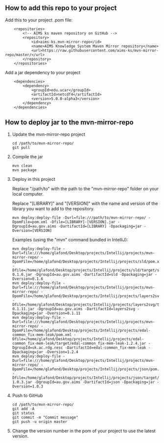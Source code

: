 How to add this repo to your project
------------------------------------

Add this to your project .pom file:

```
    <repositories>
        <!-- AIMS ks maven repository on GitHub -->
        <repository>
            <id>aims-ks.mvn-mirror-repo</id>
            <name>AIMS Knowledge System Maven Mirror repository</name>
            <url>https://raw.githubusercontent.com/aims-ks/mvn-mirror-repo/master/</url>
        </repository>
    </repositories>
```

Add a jar dependency to your project

```
    <dependencies>
        <dependency>
            <groupId>edu.ucar</groupId>
            <artifactId>netcdf4</artifactId>
            <version>5.0.0-alpha3</version>
        </dependency>
    </dependencies>
```

How to deploy jar to the mvn-mirror-repo
----------------------------------------

1. Update the mvn-mirror-repo project
    ```
    cd /path/to/mvn-mirror-repo/
    git pull
    ```

2. Compile the jar

    ```
    mvn clean
    mvn package
    ```

3. Deploy in this project

    Replace "/path/to" with the path to the "mvn-mirror-repo" folder on your local computer.

    Replace "[LIBRARY]" and "[VERSION]" with the name and version of the library you want to add to the repository.

    ```
    mvn deploy:deploy-file -Durl=file:///path/to/mvn-mirror-repo/ -DpomFile=pom.xml -Dfile=[LIBRARY]-[VERSION].jar -DgroupId=au.gov.aims -DartifactId=[LIBRARY] -Dpackaging=jar -Dversion=[VERSION]
    ```

    Examples (using the "mvn" command bundled in IntelliJ):
    ```
    mvn deploy:deploy-file -Durl=file:///home/glafond/Desktop/projects/Intellij/projects/mvn-mirror-repo/ -DpomFile=/home/glafond/Desktop/projects/Intellij/projects/sld/pom.xml -Dfile=/home/glafond/Desktop/projects/Intellij/projects/sld/target/sld-0.1.6.jar -DgroupId=au.gov.aims -DartifactId=sld -Dpackaging=jar -Dversion=0.1.6
    mvn deploy:deploy-file -Durl=file:///home/glafond/Desktop/projects/Intellij/projects/mvn-mirror-repo/ -DpomFile=/home/glafond/Desktop/projects/Intellij/projects/layers2svg/pom.xml -Dfile=/home/glafond/Desktop/projects/Intellij/projects/layers2svg/target/layers2svg-0.1.11.jar -DgroupId=au.gov.aims -DartifactId=layers2svg -Dpackaging=jar -Dversion=0.1.11
    mvn deploy:deploy-file -Durl=file:///home/glafond/Desktop/projects/Intellij/projects/mvn-mirror-repo/ -DpomFile=/home/glafond/Desktop/projects/Intellij/projects/edal-common_fix-mem-leak/pom.xml -Dfile=/home/glafond/Desktop/projects/Intellij/projects/edal-common_fix-mem-leak/target/edal-common_fix-mem-leak-1.2.4.jar -DgroupId=uk.ac.rdg.resc -DartifactId=edal-common_fix-mem-leak -Dpackaging=jar -Dversion=1.2.4
    mvn deploy:deploy-file -Durl=file:///home/glafond/Desktop/projects/Intellij/projects/mvn-mirror-repo/ -DpomFile=/home/glafond/Desktop/projects/Intellij/projects/json/pom.xml -Dfile=/home/glafond/Desktop/projects/Intellij/projects/json/target/json-1.0.3.jar -DgroupId=au.gov.aims -DartifactId=json -Dpackaging=jar -Dversion=1.0.3
    ```

4. Push to GitHub
    ```
    cd /path/to/mvn-mirror-repo/
    git add -A
    git status
    git commit -m "Commit message"
    git push -u origin master
    ```

5. Change the version number in the pom of your project to use the latest version.

